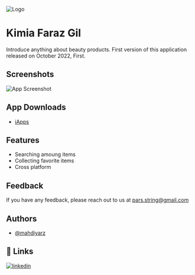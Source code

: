 
![Logo](https://media.licdn.com/dms/image/C4E0BAQFcxEEkJJjYpQ/company-logo_200_200/0/1660025040352?e=1681948800&v=beta&t=0nWSTyXmsn5H9Sg7Q10ShJnCfVAOvzRRMvZBmYYWyjE)


# Kimia Faraz Gil

Introduce anything about beauty products.
First version of this application released on October 2022, First.


## Screenshots

![App Screenshot](https://via.placeholder.com/468x300?text=App+Screenshot+Here)


## App Downloads

 - [iApps](https://iapps.ir/app/%D8%AA%DB%8C-%D9%BE%D9%88%D8%B3%D8%AA/332527074)


## Features

- Searching amoung items
- Collecting favorite items
- Cross platform


## Feedback

If you have any feedback, please reach out to us at pars.string@gmail.com


## Authors

- [@mahdiyarz](https://www.github.com/mahdiyarz)


## 🔗 Links

[![linkedin](https://img.shields.io/badge/linkedin-0A66C2?style=for-the-badge&logo=linkedin&logoColor=white)](https://www.linkedin.com/in/mahdiyar-arbabzi)


